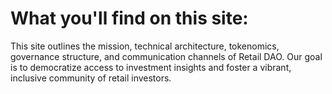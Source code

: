 # What you'll find on this site:

This site outlines the mission, technical architecture, tokenomics, governance structure, and communication channels of Retail DAO. Our goal is to democratize access to investment insights and foster a vibrant, inclusive community of retail investors.
